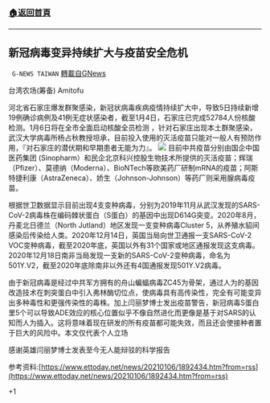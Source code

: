 ###  [:house:返回首頁](https://github.com/ourhimalayas/txt)
---

## 新冠病毒变异持续扩大与疫苗安全危机
` G-NEWS TAIWAN` [轉載自GNews](https://gnews.org/zh-hans/725639/)

台湾农场(筹备) Amitofu

河北省石家庄爆发群聚感染，新冠状病毒疾病疫情持续扩大中，导致5日持续新增19例确诊病例及41例无症状感染者，截至1月4日，石家庄已完成52784人份核酸检测。1月6日将在全市全面启动核酸全员检测 ，针对石家庄出现本土群聚感染，武汉大学病毒所杨占秋教授坦承，目前投入使用的灭活疫苗只能对一般人有预防作用，『对石家庄的潜伏期和早期患者无能为力』。
![]()![](https://gnews.org/wp-content/uploads/2021/01/yan-400x225.png)
目前中共疫苗分别由国企中国医药集团 (Sinopharm）和民企北京科兴控股生物技术所提供的灭活疫苗；辉瑞（Pfizer）、莫德纳（Moderna）、BioNTech等欧美药厂研制mRNA的疫苗；阿斯特捷利康（AstraZeneca）、娇生（Johnson-Johnson）等药厂则采用腺病毒疫苗。

根据世卫数据显示目前出现4支变种病毒，分别为2019年11月从武汉发现的SARS-CoV-2病毒株在编码棘状蛋白（S蛋白）的基因中出现D614G突变。2020年8月，丹麦北日德兰（North Jutland）地区发现一支变种病毒Cluster 5，从养殖水貂间感染后传染给人类。2020年12月14日，英国当局向世卫通报一支SARS-CoV-2 VOC变种病毒，截至2020年底，英国以外有31个国家或地区通报发现这支病毒。2020年12月18日南非当局发现一支新的SARS-CoV-2变种病毒，命名为501Y.V2，截至2020年底除南非以外还有4国通报发现501Y.V2病毒。

由于新冠病毒是经过中共军方拥有的舟山蝙蝠病毒ZC45为骨架，通过人为的基因改造技术在刺突蛋白中引入弗林酶切位点，使病毒具有高传染性，完全有可能变异出多种毒性和更强传染性的毒株。加上闫丽梦博士发出疫苗警告，新冠病毒S蛋白里5个可以导致ADE效应的核心位置似乎不像自然进化而更像是基于对SARS的认知而人为插入。这将意味着现在研发的所有疫苗都可能失效，而且还会使接种者置于巨大的风险中。本文仅代表个人立场

感谢英雄闫丽梦博士发表至今无人能辩驳的科学报告

参考资料:[https://www.ettoday.net/news/20210106/1892434.htm?from=rss](https://www.ettoday.net/news/20210106/1892434.htm?from=rss)

+1
